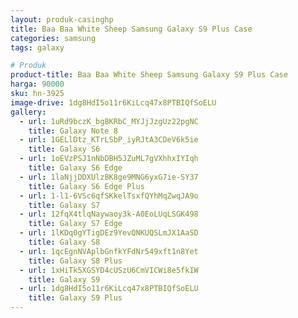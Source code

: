 ```yaml
---
layout: produk-casinghp
title: Baa Baa White Sheep Samsung Galaxy S9 Plus Case
categories: samsung
tags: galaxy

# Produk
product-title: Baa Baa White Sheep Samsung Galaxy S9 Plus Case
harga: 90000
sku: hn-3925
image-drive: 1dg8HdI5o11r6KiLcq47x8PTBIQfSoELU
gallery:
  - url: 1uRd9bczK_bgBKRbC_MYJjJzgUz22pgNC
    title: Galaxy Note 8
  - url: 1GELlDtz_KTrLSbP_iyRJtA3CDeV6k5ie
    title: Galaxy S6
  - url: 1oEVzPSJ1nNbDBH5JZuML7gVXhhxIYIqh
    title: Galaxy S6 Edge
  - url: 1laNjjDDXUlzBK8ge9MNG6yxG7ie-SY37
    title: Galaxy S6 Edge Plus
  - url: 1-l1-6VSc6qfSKkelTsxfQYhMqZwqJA9o
    title: Galaxy S7
  - url: 12fqX4tlqNaywaoy3k-A0EoLUqLSGK498
    title: Galaxy S7 Edge
  - url: 1lKDq0gYTigDEz9YevQNKUQSLmJX1AaSD
    title: Galaxy S8
  - url: 1qcEgnNVAplbGnfkYFdNr549xft1n8Yet
    title: Galaxy S8 Plus
  - url: 1xHiTk5XGSYD4cUSzU6CmVICWi8e5fkIW
    title: Galaxy S9
  - url: 1dg8HdI5o11r6KiLcq47x8PTBIQfSoELU
    title: Galaxy S9 Plus
---
```

